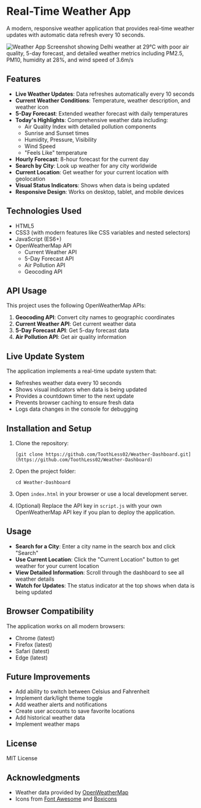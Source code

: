 # Real-Time Weather App

A modern, responsive weather application that provides real-time weather updates with automatic data refresh every 10 seconds.

![Weather App Screenshot showing Delhi weather at 29°C with poor air quality, 5-day forecast, and detailed weather metrics including PM2.5, PM10, humidity at 28%, and wind speed of 3.6m/s](weather-app-screenshot.png)

## Features

- **Live Weather Updates**: Data refreshes automatically every 10 seconds
- **Current Weather Conditions**: Temperature, weather description, and weather icon
- **5-Day Forecast**: Extended weather forecast with daily temperatures
- **Today's Highlights**: Comprehensive weather data including:
  - Air Quality Index with detailed pollution components
  - Sunrise and Sunset times
  - Humidity, Pressure, Visibility
  - Wind Speed
  - "Feels Like" temperature
- **Hourly Forecast**: 8-hour forecast for the current day
- **Search by City**: Look up weather for any city worldwide
- **Current Location**: Get weather for your current location with geolocation
- **Visual Status Indicators**: Shows when data is being updated
- **Responsive Design**: Works on desktop, tablet, and mobile devices

## Technologies Used

- HTML5
- CSS3 (with modern features like CSS variables and nested selectors)
- JavaScript (ES6+)
- OpenWeatherMap API
  - Current Weather API
  - 5-Day Forecast API
  - Air Pollution API
  - Geocoding API

## API Usage

This project uses the following OpenWeatherMap APIs:

1. **Geocoding API**: Convert city names to geographic coordinates
2. **Current Weather API**: Get current weather data
3. **5-Day Forecast API**: Get 5-day forecast data
4. **Air Pollution API**: Get air quality information

## Live Update System

The application implements a real-time update system that:

- Refreshes weather data every 10 seconds
- Shows visual indicators when data is being updated
- Provides a countdown timer to the next update
- Prevents browser caching to ensure fresh data
- Logs data changes in the console for debugging

## Installation and Setup

1. Clone the repository:
   ```
   [git clone https://github.com/ToothLess02/Weather-Dashboard.git](https://github.com/ToothLess02/Weather-Dashboard)
   ```

2. Open the project folder:
   ```
   cd Weather-Dashboard
   ```

3. Open `index.html` in your browser or use a local development server.

4. (Optional) Replace the API key in `script.js` with your own OpenWeatherMap API key if you plan to deploy the application.

## Usage

- **Search for a City**: Enter a city name in the search box and click "Search"
- **Use Current Location**: Click the "Current Location" button to get weather for your current location
- **View Detailed Information**: Scroll through the dashboard to see all weather details
- **Watch for Updates**: The status indicator at the top shows when data is being updated

## Browser Compatibility

The application works on all modern browsers:
- Chrome (latest)
- Firefox (latest)
- Safari (latest)
- Edge (latest)

## Future Improvements

- Add ability to switch between Celsius and Fahrenheit
- Implement dark/light theme toggle
- Add weather alerts and notifications
- Create user accounts to save favorite locations
- Add historical weather data
- Implement weather maps

## License

MIT License

## Acknowledgments

- Weather data provided by [OpenWeatherMap](https://openweathermap.org/)
- Icons from [Font Awesome](https://fontawesome.com/) and [Boxicons](https://boxicons.com/)
